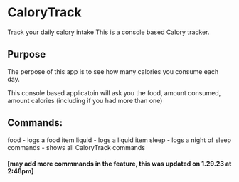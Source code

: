 # CaloryTrack
Track your daily calory intake
This is a console based Calory tracker.

## Purpose

The perpose of this app is to see how many calories you consume each day.

This console based applicatoin will ask you the food, amount consumed, amount calories (including if you had more than one)

## Commands:

food - logs a food item
liquid - logs a liquid item
sleep - logs a night of sleep
commands - shows all CaloryTrack commands

#### [may add more commmands in the feature, this was updated on 1.29.23 at 2:48pm]